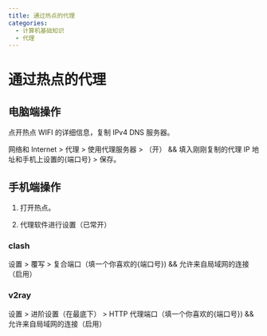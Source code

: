 ```yaml
---
title: 通过热点的代理
categories:
  - 计算机基础知识
  - 代理
---
```

# 通过热点的代理

## 电脑端操作

点开热点 WIFI 的详细信息，复制 IPv4 DNS 服务器。

网络和 Internet > 代理 > 使用代理服务器 > （开） && 填入刚刚复制的代理 IP 地址和手机上设置的{端口号} > 保存。



## 手机端操作

1. 打开热点。



2. 代理软件进行设置（已常开）

### clash

设置 > 覆写 > 复合端口（填一个你喜欢的{端口号}) && 允许来自局域网的连接（启用）



### v2ray

设置 > 进阶设置（在最底下） > HTTP 代理端口（填一个你喜欢的{端口号}) && 允许来自局域网的连接（启用）